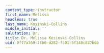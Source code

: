 ```yaml
---
content_type: instructor
first_name: Melissa
headless: true
last_name: Kosinski-Collins
middle_initial: ''
salutation: Dr.
title: Dr. Melissa Kosinski-Collins
uid: 0f77a769-7fb0-d282-f301-5f140c837b6b
---
```

